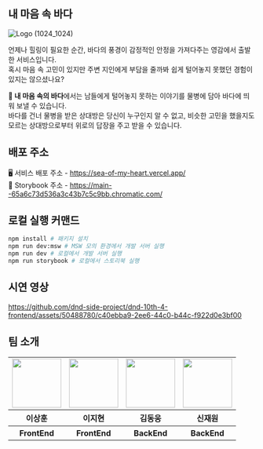 ## 내 마음 속 바다
![Logo (1024_1024)](https://github.com/dnd-side-project/dnd-10th-4-frontend/assets/50488780/fca65f80-0c00-41d1-b39e-b15a0e1ab2ae)

언제나 힐링이 필요한 순간, 바다의 풍경이 감정적인 안정을 가져다주는 영감에서 출발한 서비스입니다.  
혹시 마음 속 고민이 있지만 주변 지인에게 부담을 줄까봐 쉽게 털어놓지 못했던 경험이 있지는 않으셨나요?

**🌊 내 마음 속의 바다**에서는 남들에게 털어놓지 못하는 이야기를 물병에 담아 바다에 띄워 보낼 수 있습니다.  
바다를 건너 물병을 받은 상대방은 당신이 누구인지 알 수 없고, 비슷한 고민을 했을지도 모르는 상대방으로부터 위로의 답장을 주고 받을 수 있습니다.

## 배포 주소

🖥️ 서비스 배포 주소 - https://sea-of-my-heart.vercel.app/  
🎨 Storybook 주소 - https://main--65a6c73d536a3c43b7c5c9bb.chromatic.com/

## 로컬 실행 커맨드

```sh
npm install # 패키지 설치
npm run dev:msw # MSW 모의 환경에서 개발 서버 실행
npm run dev # 로컬에서 개발 서버 실행
npm run storybook # 로컬에서 스토리북 실행
```

## 시연 영상

https://github.com/dnd-side-project/dnd-10th-4-frontend/assets/50488780/c40ebba9-2ee6-44c0-b44c-f922d0e3bf00

## 팀 소개

<table>
    <tbody>
        <tr>
            <td>
                <a href="https://github.com/bbearcookie">
                    <img src="https://avatars.githubusercontent.com/bbearcookie" width="100px" height="100px"/>
                </a>
            </td>
            <td>
                <a href="https://github.com/easyhyun00">
                    <img src="https://avatars.githubusercontent.com/easyhyun00" width="100px" height="100px"/>
                </a>  
            </td>
            <td>
                <a href="https://github.com/Dongwoongkim">
                    <img src="https://avatars.githubusercontent.com/Dongwoongkim" width="100px" height="100px"/>
                </a>
            </td>
            <td>
                <a href="https://github.com/shinjaewon99">
                    <img src="https://avatars.githubusercontent.com/shinjaewon99" width="100px" height="100px"/>
                </a>  
            </td>
        </tr>
        <tr>
            <th>
            이상훈
            </th>
            <th>
            이지현
            </th>
            <th>
            김동웅
            </th>
            <th>
            신재원
            </th>
        </tr>
        <tr>
            <th>
            FrontEnd
            </th>
            <th>
            FrontEnd
            </th>
            <th>
            BackEnd
            </th>
            <th>
            BackEnd
            </th>
        </tr>
    </tbody>
</table>
